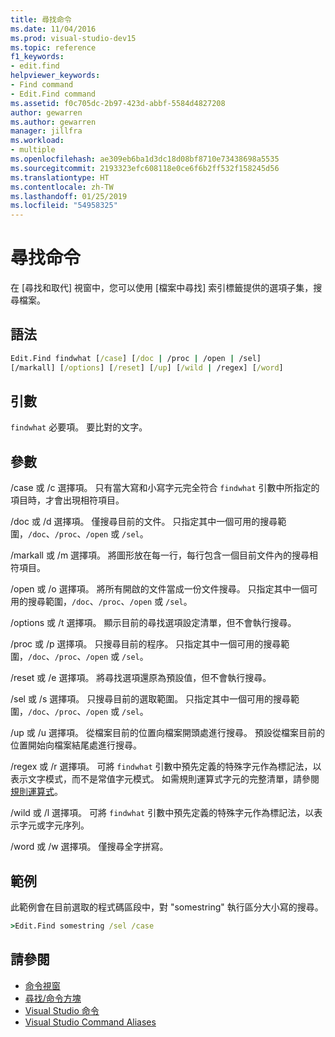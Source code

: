 ```yaml
---
title: 尋找命令
ms.date: 11/04/2016
ms.prod: visual-studio-dev15
ms.topic: reference
f1_keywords:
- edit.find
helpviewer_keywords:
- Find command
- Edit.Find command
ms.assetid: f0c705dc-2b97-423d-abbf-5584d4827208
author: gewarren
ms.author: gewarren
manager: jillfra
ms.workload:
- multiple
ms.openlocfilehash: ae309eb6ba1d3dc18d08bf8710e73438698a5535
ms.sourcegitcommit: 2193323efc608118e0ce6f6b2ff532f158245d56
ms.translationtype: HT
ms.contentlocale: zh-TW
ms.lasthandoff: 01/25/2019
ms.locfileid: "54958325"
---
```

# <a name="find-command"></a>尋找命令
在 [尋找和取代] 視窗中，您可以使用 [檔案中尋找] 索引標籤提供的選項子集，搜尋檔案。

## <a name="syntax"></a>語法

```cmd
Edit.Find findwhat [/case] [/doc | /proc | /open | /sel]
[/markall] [/options] [/reset] [/up] [/wild | /regex] [/word]
```

## <a name="arguments"></a>引數
 `findwhat` 必要項。 要比對的文字。

## <a name="switches"></a>參數
 /case 或 /c 選擇項。 只有當大寫和小寫字元完全符合 `findwhat` 引數中所指定的項目時，才會出現相符項目。

 /doc 或 /d 選擇項。 僅搜尋目前的文件。 只指定其中一個可用的搜尋範圍，`/doc`、`/proc`、`/open` 或 `/sel`。

 /markall 或 /m 選擇項。 將圖形放在每一行，每行包含一個目前文件內的搜尋相符項目。

 /open 或 /o 選擇項。 將所有開啟的文件當成一份文件搜尋。 只指定其中一個可用的搜尋範圍，`/doc`、`/proc`、`/open` 或 `/sel`。

 /options 或 /t 選擇項。 顯示目前的尋找選項設定清單，但不會執行搜尋。

 /proc 或 /p 選擇項。 只搜尋目前的程序。 只指定其中一個可用的搜尋範圍，`/doc`、`/proc`、`/open` 或 `/sel`。

 /reset 或 /e 選擇項。 將尋找選項還原為預設值，但不會執行搜尋。

 /sel 或 /s 選擇項。 只搜尋目前的選取範圍。 只指定其中一個可用的搜尋範圍，`/doc`、`/proc`、`/open` 或 `/sel`。

 /up 或 /u 選擇項。 從檔案目前的位置向檔案開頭處進行搜尋。 預設從檔案目前的位置開始向檔案結尾處進行搜尋。

 /regex 或 /r 選擇項。 可將 `findwhat` 引數中預先定義的特殊字元作為標記法，以表示文字模式，而不是常值字元模式。 如需規則運算式字元的完整清單，請參閱[規則運算式](../../ide/using-regular-expressions-in-visual-studio.md)。

 /wild 或 /l 選擇項。 可將 `findwhat` 引數中預先定義的特殊字元作為標記法，以表示字元或字元序列。

 /word 或 /w 選擇項。 僅搜尋全字拼寫。

## <a name="example"></a>範例
 此範例會在目前選取的程式碼區段中，對 "somestring" 執行區分大小寫的搜尋。

```cmd
>Edit.Find somestring /sel /case
```

## <a name="see-also"></a>請參閱

- [命令視窗](../../ide/reference/command-window.md)
- [尋找/命令方塊](../../ide/find-command-box.md)
- [Visual Studio 命令](../../ide/reference/visual-studio-commands.md)
- [Visual Studio Command Aliases](../../ide/reference/visual-studio-command-aliases.md)